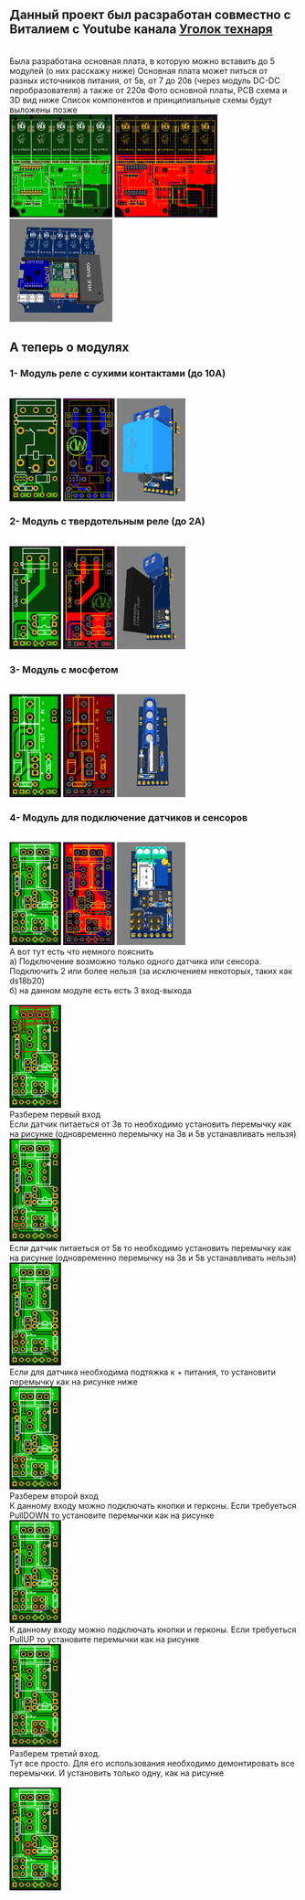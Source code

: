 <h2>Данный проект был расзработан совместно с Виталием с Youtube канала  <a href="https://www.youtube.com/channel/UCzI016x7MItBtQCJiSWI7yA" target="_blank">Уголок технаря</a></h2>
<br>
Была разработана основная плата, в которую можно вставить до 5 модулей (о них расскажу ниже)
Основная плата может питься от разных источников питания, от 5в, от 7 до 20в (через модуль DC-DC перобразователя) а также от 220в
Фото основной платы, PCB схема и 3D вид ниже
Список компонентов и принципиальные схемы будут выложены позже
<br>
<a href="https://github.com/White-SinSay/UWC/blob/main/images/main.png"><img src="https://github.com/White-SinSay/UWC/blob/main/images/main.png" width="180" height="180"></a>
<a href="https://github.com/White-SinSay/UWC/blob/main/images/main_pcb.png"><img src="https://github.com/White-SinSay/UWC/blob/main/images/main_pcb.png" width="180" height="180"></a>
<a href="https://github.com/White-SinSay/UWC/blob/main/images/main_3d.png"><img src="https://github.com/White-SinSay/UWC/blob/main/images/main_3d.png" width="180" height="180"></a>
<br>
<h2>А теперь о модулях</h2>
<h3>1- Модуль реле с сухими контактами (до 10А)</h3>
<br>
<a href="https://github.com/White-SinSay/UWC/blob/main/images/relay.png"><img src="https://github.com/White-SinSay/UWC/blob/main/images/relay.png" width="90" height="180"></a>
<a href="https://github.com/White-SinSay/UWC/blob/main/images/relay_pcb.png"><img src="https://github.com/White-SinSay/UWC/blob/main/images/relay_pcb.png" width="90" height="180"></a>
<a href="https://github.com/White-SinSay/UWC/blob/main/images/relay_3d.png"><img src="https://github.com/White-SinSay/UWC/blob/main/images/relay_3d.png" width="120" height="180"></a>
<br>
<h3>2- Модуль c твердотельным реле (до 2А)</h3>
<br>
<a href="https://github.com/White-SinSay/UWC/blob/main/images/relay2.png"><img src="https://github.com/White-SinSay/UWC/blob/main/images/relay2.png" width="90" height="180"></a>
<a href="https://github.com/White-SinSay/UWC/blob/main/images/relay2_pcb.png"><img src="https://github.com/White-SinSay/UWC/blob/main/images/relay2_pcb.png" width="90" height="180"></a>
<a href="https://github.com/White-SinSay/UWC/blob/main/images/relay2_3d.png"><img src="https://github.com/White-SinSay/UWC/blob/main/images/relay2_3d.png" width="120" height="180"></a>
<h3>3- Модуль c мосфетом</h3>
<br>
<a href="https://github.com/White-SinSay/UWC/blob/main/images/mosfet.png"><img src="https://github.com/White-SinSay/UWC/blob/main/images/mosfet.png" width="90" height="180"></a>
<a href="https://github.com/White-SinSay/UWC/blob/main/images/mosfet_pcb.png"><img src="https://github.com/White-SinSay/UWC/blob/main/images/mosfet_pcb.png" width="90" height="180"></a>
<a href="https://github.com/White-SinSay/UWC/blob/main/images/mosfet_3d.png"><img src="https://github.com/White-SinSay/UWC/blob/main/images/mosfet_3d.png" width="120" height="180"></a>
<h3>4- Модуль для подключение датчиков и сенсоров</h3>
<br>
<a href="https://github.com/White-SinSay/UWC/blob/main/images/sensor.png"><img src="https://github.com/White-SinSay/UWC/blob/main/images/sensor.png" width="90" height="180"></a>
<a href="https://github.com/White-SinSay/UWC/blob/main/images/sensor_pcb.png"><img src="https://github.com/White-SinSay/UWC/blob/main/images/sensor_pcb.png" width="90" height="180"></a>
<a href="https://github.com/White-SinSay/UWC/blob/main/images/sensor_3d.png"><img src="https://github.com/White-SinSay/UWC/blob/main/images/sensor_3d.png" width="120" height="180"></a>
<br>
А вот тут есть что немного пояснить<br>
а) Подключение возможно только одного датчика или сенсора. Подключить 2 или более нельзя (за исключением некоторых, таких как ds18b20)<br>
б) на данном модуле есть есть 3 вход-выхода<br>
<br>
<a href="https://github.com/White-SinSay/UWC/blob/main/images/sensor-123.png"><img src="https://github.com/White-SinSay/UWC/blob/main/images/sensor-123.png" width="90" height="180"></a>
<br>
Разберем первый вход
<br>
Если датчик питаеться от 3в то необходимо установить перемычку как на рисунке (одновременно перемычку на 3в и 5в устанавливать нельзя)<br>
<a href="https://github.com/White-SinSay/UWC/blob/main/images/sensor-1-3v.png"><img src="https://github.com/White-SinSay/UWC/blob/main/images/sensor-1-3v.png" width="90" height="180"></a>
<br>
Если датчик питаеться от 5в то необходимо установить перемычку как на рисунке (одновременно перемычку на 3в и 5в устанавливать нельзя)<br>
<a href="https://github.com/White-SinSay/UWC/blob/main/images/sensor-1-5v.png"><img src="https://github.com/White-SinSay/UWC/blob/main/images/sensor-1-5v.png" width="90" height="180"></a>
<br>
Если для датчика необходима подтяжка к + питания, то установити перемычку как на рисунке ниже<br>
<a href="https://github.com/White-SinSay/UWC/blob/main/images/sensor-1-pullup.png"><img src="https://github.com/White-SinSay/UWC/blob/main/images/sensor-1-pullup.png" width="90" height="180"></a>
<br>
Разберем второй вход
<br>
К данному входу можно подключать кнопки и герконы. Если требуеться PullDOWN то установите перемычки как на рисунке<br>
<a href="https://github.com/White-SinSay/UWC/blob/main/images/sensor-2-pulldown.png"><img src="https://github.com/White-SinSay/UWC/blob/main/images/sensor-2-pulldown.png" width="90" height="180"></a>
<br>
К данному входу можно подключать кнопки и герконы. Если требуеться PullUP то установите перемычки как на рисунке<br>
<a href="https://github.com/White-SinSay/UWC/blob/main/images/sensor-2-pullup.png"><img src="https://github.com/White-SinSay/UWC/blob/main/images/sensor-2-pullup.png" width="90" height="180"></a>
<br>
Разберем третий вход.
<br>
Тут все просто. Для его использования необходимо демонтировать все перемычки. И установить только одну, как на рисунке<br>
<br>
<a href="https://github.com/White-SinSay/UWC/blob/main/images/sensor-3.png"><img src="https://github.com/White-SinSay/UWC/blob/main/images/sensor-3.png" width="90" height="180"></a>
